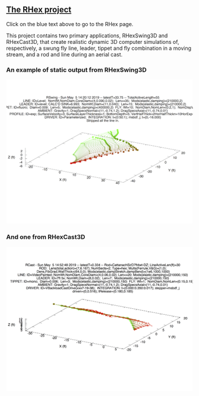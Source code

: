 ## [The RHex project](https://rhexman.github.io/RHex/)

Click on the blue text above to go to the RHex page.

This project contains two primary applications, RHexSwing3D and RHexCast3D, that create realistic dynamic 3D computer simulations of, respectively, a swung fly line, leader, tippet and fly combination in a moving stream, and a rod and line during an aerial cast.

### An example of static output from RHexSwing3D

![Swing example static plot](SwingExampleReduced.png)

### And one from RHexCast3D

![Swing example static plot](CastExample.png)
